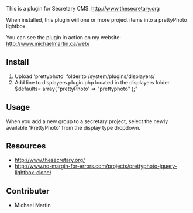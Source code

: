 This is a plugin for Secretary CMS. <http://www.thesecretary.org>

When installed, this plugin will one or more project items into a prettyPhoto lightbox. 

You can see the plugin in action on my website: <http://www.michaelmartin.ca/web/>

## Install

1. Upload 'prettyphoto' folder to /system/plugins/displayers/
2. Add line to displayers.plugin.php located in the displayers folder.
        $defaults= array(
            'prettyPhoto'	=>	"prettyphoto"
        );"

## Usage

When you add a new group to a secretary project, select the newly available 'PrettyPhoto' from the display type dropdown.


## Resources

* <http://www.thesecretary.org/>
* <http://www.no-margin-for-errors.com/projects/prettyphoto-jquery-lightbox-clone/>

## Contributer

* Michael Martin 
